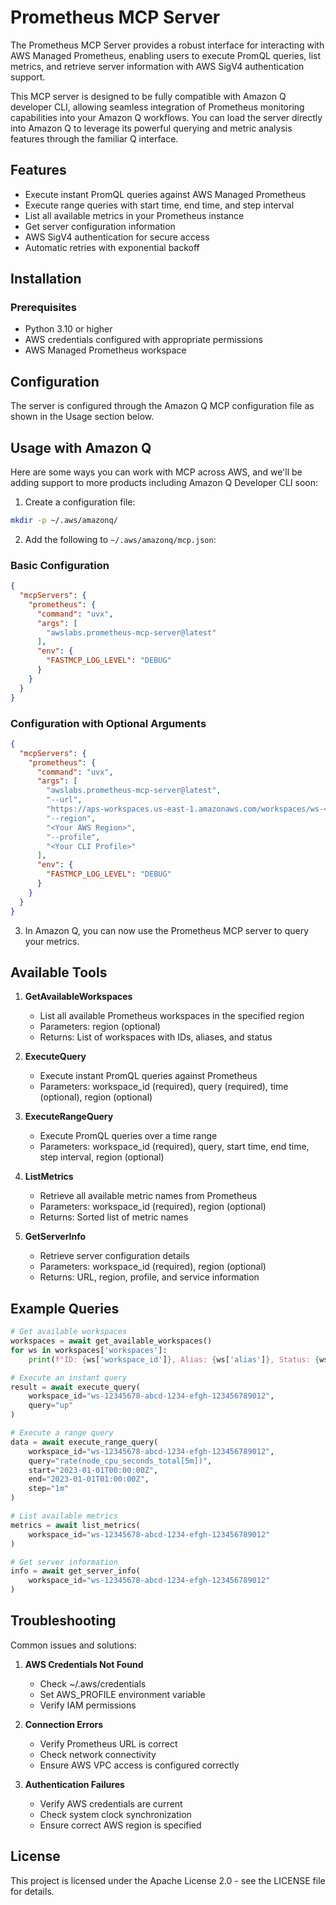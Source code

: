 # Prometheus MCP Server

The Prometheus MCP Server provides a robust interface for interacting with AWS Managed Prometheus, enabling users to execute PromQL queries, list metrics, and retrieve server information with AWS SigV4 authentication support.

This MCP server is designed to be fully compatible with Amazon Q developer CLI, allowing seamless integration of Prometheus monitoring capabilities into your Amazon Q workflows. You can load the server directly into Amazon Q to leverage its powerful querying and metric analysis features through the familiar Q interface.

## Features

- Execute instant PromQL queries against AWS Managed Prometheus
- Execute range queries with start time, end time, and step interval
- List all available metrics in your Prometheus instance
- Get server configuration information
- AWS SigV4 authentication for secure access
- Automatic retries with exponential backoff

## Installation

### Prerequisites

- Python 3.10 or higher
- AWS credentials configured with appropriate permissions
- AWS Managed Prometheus workspace



## Configuration

The server is configured through the Amazon Q MCP configuration file as shown in the Usage section below.

## Usage with Amazon Q

Here are some ways you can work with MCP across AWS, and we'll be adding support to more products including Amazon Q Developer CLI soon:

1. Create a configuration file:
```bash
mkdir -p ~/.aws/amazonq/
```

2. Add the following to `~/.aws/amazonq/mcp.json`:

### Basic Configuration
```json
{
  "mcpServers": {
    "prometheus": {
      "command": "uvx",
      "args": [
        "awslabs.prometheus-mcp-server@latest"
      ],
      "env": {
        "FASTMCP_LOG_LEVEL": "DEBUG"
      }
    }
  }
}
```

### Configuration with Optional Arguments
```json
{
  "mcpServers": {
    "prometheus": {
      "command": "uvx",
      "args": [
        "awslabs.prometheus-mcp-server@latest",
        "--url",
        "https://aps-workspaces.us-east-1.amazonaws.com/workspaces/ws-<Workspace ID>",
        "--region",
        "<Your AWS Region>",
        "--profile",
        "<Your CLI Profile>"
      ],
      "env": {
        "FASTMCP_LOG_LEVEL": "DEBUG"
      }
    }
  }
}
```

3. In Amazon Q, you can now use the Prometheus MCP server to query your metrics.

## Available Tools

1. **GetAvailableWorkspaces**
   - List all available Prometheus workspaces in the specified region
   - Parameters: region (optional)
   - Returns: List of workspaces with IDs, aliases, and status

2. **ExecuteQuery**
   - Execute instant PromQL queries against Prometheus
   - Parameters: workspace_id (required), query (required), time (optional), region (optional)

3. **ExecuteRangeQuery**
   - Execute PromQL queries over a time range
   - Parameters: workspace_id (required), query, start time, end time, step interval, region (optional)

4. **ListMetrics**
   - Retrieve all available metric names from Prometheus
   - Parameters: workspace_id (required), region (optional)
   - Returns: Sorted list of metric names

5. **GetServerInfo**
   - Retrieve server configuration details
   - Parameters: workspace_id (required), region (optional)
   - Returns: URL, region, profile, and service information

## Example Queries

```python
# Get available workspaces
workspaces = await get_available_workspaces()
for ws in workspaces['workspaces']:
    print(f"ID: {ws['workspace_id']}, Alias: {ws['alias']}, Status: {ws['status']}")

# Execute an instant query
result = await execute_query(
    workspace_id="ws-12345678-abcd-1234-efgh-123456789012",
    query="up"
)

# Execute a range query
data = await execute_range_query(
    workspace_id="ws-12345678-abcd-1234-efgh-123456789012",
    query="rate(node_cpu_seconds_total[5m])",
    start="2023-01-01T00:00:00Z",
    end="2023-01-01T01:00:00Z",
    step="1m"
)

# List available metrics
metrics = await list_metrics(
    workspace_id="ws-12345678-abcd-1234-efgh-123456789012"
)

# Get server information
info = await get_server_info(
    workspace_id="ws-12345678-abcd-1234-efgh-123456789012"
)
```

## Troubleshooting

Common issues and solutions:

1. **AWS Credentials Not Found**
   - Check ~/.aws/credentials
   - Set AWS_PROFILE environment variable
   - Verify IAM permissions

2. **Connection Errors**
   - Verify Prometheus URL is correct
   - Check network connectivity
   - Ensure AWS VPC access is configured correctly

3. **Authentication Failures**
   - Verify AWS credentials are current
   - Check system clock synchronization
   - Ensure correct AWS region is specified

## License

This project is licensed under the Apache License 2.0 - see the LICENSE file for details.
